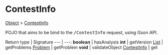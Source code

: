 # ContestInfo

[Object]() > [ContestInfo](nullfr/faylixe/googlecodejam/client/webservice/ContestInfo.md)

<p>POJO that aims to be bind to the <tt>/ContestInfo</tt>
 request, using Gson API.</p>

Return type | Signature
--- | ---:
**boolean** | hasAnalysis
**int** | getVersion
[List]() | getProblems
[Problem](nullfr/faylixe/googlecodejam/client/webservice/Problem.md) | getProblem
**void** | validateObject
[ContestInfo](nullfr/faylixe/googlecodejam/client/webservice/ContestInfo.md) | get
